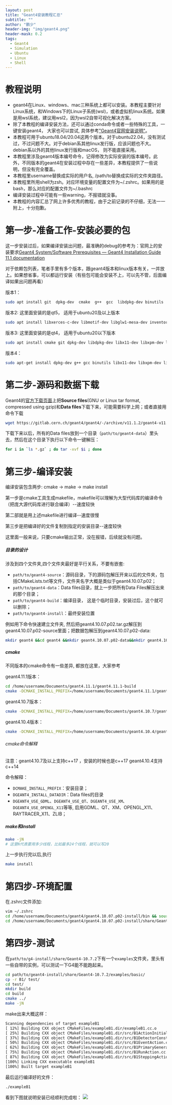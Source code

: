 ```yaml
---
layout: post
title: "Geant4安装教程汇总"
subtitle: ""
author: "鹏少"
header-img: "img/geant4.png"
header-mask: 0.2
tags:
  - Geant4
  - Simulation
  - Ubuntu
  - Linux
  - Shell
---
```


# 教程说明
- geant4在Linux、windows、mac三种系统上都可以安装。本教程主要针对Linux系统，和Windows下的Linux子系统(wsl)，或者虚拟机linux系统。如果是用wsl系统，建议用wsl2，因为wsl2自带可视化解决方案。
- 除了本教程的编译安装方法，还可以通过conda命令或者一些特殊的工具，一键安装geant4， 大家也可以尝试, 具体参考["Geant4官网安装说明"](https://geant4-userdoc.web.cern.ch/UsersGuides/InstallationGuide/html/index.html)。
- 本教程可用于ubuntu18.04/20.04这两个版本。对于ubuntu22.04，没有测试过，不过问题不大。对于debian系其他linux发行版，应该问题也不大。debian系以外的其他linux发行版和macOS， 则不能直接采用。
- 本教程里涉及geant4版本编号命令，记得修改为实际安装的版本编号。此外，不同版本的geant4在安装过程中存在一些差异，本教程提供了一些说明，但没有完全覆盖。
- 本教程里username替换成实际的用户名, /path/to替换成实际的文件夹路径。
- 本教程里所用shell为zsh。对应环境变量的配置文件为~/.zshrc。如果用的是bash，那么对应的配置文件为~/.bashrc
- 编译安装过程中可能有一些warning，不报错就没事。
- 本教程的内容汇总了网上许多优秀的教程，由于之前记录的不仔细，无法一一附上，十分抱歉。


# 第一步-准备工作-安装必要的包 
这一步安装过后，如果编译安装出问题，最准确的debug的参考为：官网上的安装要求[Geant4 System/Software Prerequisites — Geant4 Installation Guide 11.1 documentation](https://geant4-userdoc.web.cern.ch/UsersGuides/InstallationGuide/html/gettingstarted.html)

对于依赖包列表，笔者手里有多个版本，跟geant4版本和linux版本有关，一并放上。如果想省事，可以都运行安装（有些包可能会安装不上，可以先不管，后面编译如果出问题再看）

版本1：
```bash
sudo apt install git  dpkg-dev  cmake  g++  gcc  libdpkg-dev binutils  libx11-dev  libxpm-dev  libxft-dev  libxext-dev  libxmu-dev  libpng-dev libjpeg-dev gfortran  libssl-dev  libpcre3-dev  libglew-dev  libftgl-dev  libmysqlclient-dev  libfftw3-dev  libcfitsio-dev  graphviz-dev  libavahi-compat-libdnssd-dev libldap2-dev  python-dev  libxml2-dev  libkrb5-dev libgsl-dev 
```

版本2: 这里面安装的是qt5， 适用于ubuntu20及以上版本
```bash
sudo apt install libxerces-c-dev libmotif-dev libglw1-mesa-dev inventor-dev opticalraytracer libpythia8-dev pythia8-doc-html pythia8-doc-worksheet pythia8-examples emacs colordiff lftp dkms build-essential libzlcore-dev libxmu-dev fastjet-doc fastjet-examples libfastjet-fortran-dev libfastjetplugins-dev libfastjettools-dev libfastjet-fortran0 libfastjetplugins0 libfastjettools0 vim vim-doc vim-scripts  qt5-default qtcreator 
```

版本3: 这里面安装的是qt4， 适用于ubuntu20以下版本
```bash
sudo apt install cmake git dpkg-dev libdpkg-dev libx11-dev libxpm-dev libxft-dev libxext-dev libjpeg-dev python-dev gfortran libssl-dev libpcre3-dev libglu1-mesa-dev libglew-dev libftgl-dev libmysqlclient-dev libfftw3-dev libcfitsio-dev:i386 libcfitsio-dev libgraphviz-dev libavahi-compat-libdnssd-dev libdap-dev libxml2-dev libgsl0-dev libqt4-dev libpnglite-dev libafterimage-dev libgmp-dev libpq-dev libsqlite3-dev libiodbc2-dev libdpm-dev libavahi-core-dev
```

版本4：
```bash
sudo apt-get install dpkg-dev g++ gcc binutils libx11-dev libxpm-dev libxft-dev libxext-dev python libssl-dev gfortran libpcre3-dev xlibmesa-glu-dev libglew1.5-dev libftgl-dev libmysqlclient-dev libfftw3-dev libcfitsio-dev graphviz-dev libavahi-compat-libdnssd-dev libldap2-dev python-dev libxml2-dev libkrb5-dev libgsl0-dev libxerces-c-dev
```

# 第二步-源码和数据下载
Geant4的[官方下载页面](https://geant4.web.cern.ch/support/download)上把**Source files**(GNU or Linux tar format, compressed using gzip)和**Data files**下载下来，可能需要科学上网；或者直接用命令下载
```bash
wget https://gitlab.cern.ch/geant4/geant4/-/archive/v11.1.2/geant4-v11.1.2.tar.gz
```

下载下来以后，所有的Data files放到一个目录（`path/to/geant4-data`）里头去，然后在这个目录下执行以下命令一键解压：
```bash
for i in `ls *.gz` ; do tar -xvf $i ; done
```

# 第三步-编译安装
编译安装包含两步: cmake -> make -> make install

第一步是cmake工具生成makefile，makefile可以理解为大型代码库的编译命令（把庞大源代码库进行联合编译）--速度较快

第二部就是用上述makefile进行编译--速度很慢

第三步是把编译好的文件复制到指定的安装目录--速度较快

这里面一般来说，只要cmake输出正常，没在报错，后续就没有问题。

##### 目录的设计
涉及到四个文件夹,四个文件夹最好是平行关系，不要有嵌套:
- `path/to/geant4-source`：源码目录，下的源码包解压开来以后的文件夹，包括CMakeLists.txt等文件，文件夹名字大概是类似于geant4.10.07.p02；
- `path/to/geant4-data`：Data files目录，就上一步把所有Data Files解压出来的那个目录；
- `path/to/geant4-build`：编译目录， 这是个临时目录，安装过后，这个就可以删除；
- `path/to/geant4-install`：最终安装位置

例如用下命令快速建立文件夹, 然后把geant4.10.07.p02.tar.gz解压到geant4.10.07.p02-source里面；把数据包解压到geant4.10.07.p02-data: 

```bash
mkdir geant4 &&cd geant4 &&mkdir geant4.10.07.p02-data&&mkdir geant4.10.07.p02-source&&mkdir geant4.10.07.p02-install&&mkdir geant4.10.07.p02-build
```

##### cmake
不同版本的cmake命令有一些差异, 都放在这里，大家参考

geant4.11.1版本： 

```bash
cd /home/username/Documents/geant4.11.1/geant4.11.1-build
cmake -DCMAKE_INSTALL_PREFIX=/home/username/Documents/geant4.11.1/geant4-v11.1.0-install -DGEANT4_INSTALL_DATADIR=/home/username/Documents/geant4.11.1/geant4-v11.1.0-data -DGEANT4_USE_GDML=ON -DGEANT4_USE_QT=ON -DGEANT4_USE_XM=ON -DGEANT4_USE_OPENGL_X11=ON -DGEANT4_USE_RAYTRACER_X11=ON -DGEANT4_USE_SYSTEM_ZLIB=ON -DGEANT4_USE_INVENTOR=OFF -DGEANT4_BUILD_CXXSTD=17 -DGEANT4_BUILD_MULTITHREADED=ON /home/username/Documents/geant4.11.1/geant4-v11.1.0-source
```

geant4.10.7版本： 
```bash
cmake -DCMAKE_INSTALL_PREFIX=/home/username/Documents/geant4.10.7/geant4.10.07.p02-install -DGEANT4_INSTALL_DATADIR=/home/username/Documents/geant4.10.7/geant4.10.07.p02-data -DGEANT4_USE_GDML=ON -DGEANT4_USE_QT=ON -DGEANT4_USE_XM=ON -DGEANT4_USE_OPENGL_X11=ON -DGEANT4_USE_RAYTRACER_X11=ON -DGEANT4_USE_SYSTEM_ZLIB=ON -DGEANT4_USE_INVENTOR=OFF -DGEANT4_BUILD_CXXSTD=17 /home/username/Documents/geant4.10.7/geant4.10.07.p02-source
```

geant4.10.4版本： 
```bash
cmake -DCMAKE_INSTALL_PREFIX=/home/username/Documents/geant4.10.4/geant4-v10.4.2-install -DGEANT4_INSTALL_DATADIR=/home/username/Documents/geant4.10.4/geant4-v10.4.2-data -DGEANT4_USE_GDML=ON -DGEANT4_USE_QT=ON -DGEANT4_USE_XM=ON -DGEANT4_USE_OPENGL_X11=ON -DGEANT4_USE_RAYTRACER_X11=ON -DGEANT4_USE_SYSTEM_ZLIB=ON -DGEANT4_USE_INVENTOR=OFF -DGEANT4_BUILD_CXXSTD=14 /home/username/Documents/geant4.10.4/geant4-v10.4.2-source
```

###### cmake命令解释
注意：geant4.10.7及以上支持c++17 ，安装的时候也是c++17 geant4.10.4支持c++14

命令解释：
- `DCMAKE_INSTALL_PREFIX`：安装目录；
- `DGEANT4_INSTALL_DATADIR`：Data files的目录
- `DGEANT4_USE_GDML`、`DGEANT4_USE_QT`、`DGEANT4_USE_XM`、`DGEANT4_USE_OPENGL_X11`等等, 启用GDML、QT、XM、OPENGL_X11、RAYTRACER_X11、ZLIB；
    
##### make和install
```bash
make -jN
# 这里N代表要用多少线程，比如最多24个线程，就可以写20
```

上一步执行完以后,执行
```bash
make install
```

# 第四步-环境配置
在.zshrc文件添加: 
```bash
vim ~/.zshrc 
cd /home/username/Documents/geant4/geant4.10.07.p02-install/bin && source geant4.sh &&cd -
cd /home/username/Documents/geant4/geant4.10.07.p02-install/share/Geant4-10.7.2/geant4make && source geant4make.sh && cd -
```

# 第四步-测试
在`path/to/g4-install/share/Geant4-10.7.2`下有一个`examples`文件夹，里头有一些自带的实例，可以测试一下G4能不能跑起来。
```bash
cd path/to/geant4-install/share/Geant4-10.7.2/examples/basic/
cp -r B1/ test/
cd test/
mkdir build
cd build
cmake ../
make -jN
```

make出来大概这样：
```txt
Scanning dependencies of target exampleB1
[ 12%] Building CXX object CMakeFiles/exampleB1.dir/exampleB1.cc.o
[ 25%] Building CXX object CMakeFiles/exampleB1.dir/src/B1ActionInitialization.cc.o
[ 37%] Building CXX object CMakeFiles/exampleB1.dir/src/B1DetectorConstruction.cc.o
[ 50%] Building CXX object CMakeFiles/exampleB1.dir/src/B1EventAction.cc.o
[ 62%] Building CXX object CMakeFiles/exampleB1.dir/src/B1PrimaryGeneratorAction.cc.o
[ 75%] Building CXX object CMakeFiles/exampleB1.dir/src/B1RunAction.cc.o
[ 87%] Building CXX object CMakeFiles/exampleB1.dir/src/B1SteppingAction.cc.o
[100%] Linking CXX executable exampleB1
[100%] Built target exampleB1
```

最后运行编译好的文件：
```bash
./exampleB1
```
看到下图就说明安装已经顺利完成啦：
![](/img/inPosts/image-20200720214700103.png)
```